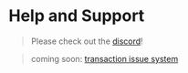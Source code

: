 # Help and Support

> Please check out the [discord](https://discord.gg/kDfHEMGy)!

> coming soon: [transaction issue system]()
